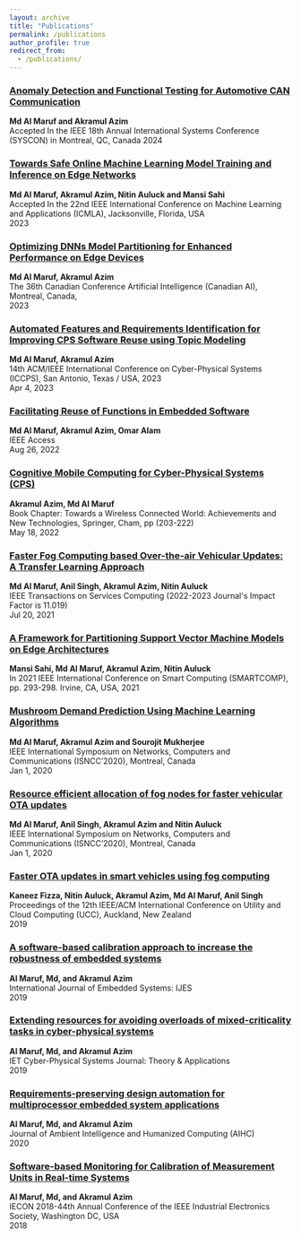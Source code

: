 ```yaml
---
layout: archive
title: "Publications"
permalink: /publications
author_profile: true
redirect_from: 
  - /publications/
---
```


### [Anomaly Detection and Functional Testing for Automotive CAN Communication](#)
**Md Al Maruf and Akramul Azim**   
Accepted In the IEEE 18th Annual International Systems Conference (SYSCON) in Montreal, QC, Canada
2024



### [Towards Safe Online Machine Learning Model Training and Inference on Edge Networks](#)
**Md Al Maruf, Akramul Azim, Nitin Auluck and Mansi Sahi**   
Accepted In the 22nd IEEE International Conference on Machine Learning and Applications (ICMLA), Jacksonville, Florida, USA   
2023

### [Optimizing DNNs Model Partitioning for Enhanced Performance on Edge Devices](#)
**Md Al Maruf, Akramul Azim**   
The 36th Canadian Conference Artificial Intelligence (Canadian AI), Montreal, Canada,   
2023

### [Automated Features and Requirements Identification for Improving CPS Software Reuse using Topic Modeling](#)
**Md Al Maruf, Akramul Azim**   
14th ACM/IEEE International Conference on Cyber-Physical Systems (ICCPS), San Antonio, Texas / USA, 2023   
Apr 4, 2023

### [Facilitating Reuse of Functions in Embedded Software](#)
**Md Al Maruf, Akramul Azim, Omar Alam**   
IEEE Access   
Aug 26, 2022

### [Cognitive Mobile Computing for Cyber-Physical Systems (CPS)](#)
**Akramul Azim, Md Al Maruf**   
Book Chapter: Towards a Wireless Connected World: Achievements and New Technologies, Springer, Cham, pp (203-222)   
May 18, 2022

### [Faster Fog Computing based Over-the-air Vehicular Updates: A Transfer Learning Approach](#)
**Md Al Maruf, Anil Singh, Akramul Azim, Nitin Auluck**   
IEEE Transactions on Services Computing (2022-2023 Journal's Impact Factor is 11.019)  
Jul 20, 2021

### [A Framework for Partitioning Support Vector Machine Models on Edge Architectures](#)
**Mansi Sahi, Md Al Maruf, Akramul Azim, Nitin Auluck**   
In 2021 IEEE International Conference on Smart Computing (SMARTCOMP), pp. 293-298. Irvine, CA, USA, 2021

### [Mushroom Demand Prediction Using Machine Learning Algorithms](#)
**Md Al Maruf, Akramul Azim and Sourojit Mukherjee**   
IEEE International Symposium on Networks, Computers and Communications (ISNCC’2020), Montreal, Canada   
Jan 1, 2020

### [Resource efficient allocation of fog nodes for faster vehicular OTA updates](#)
**Md Al Maruf, Anil Singh, Akramul Azim and Nitin Auluck**   
IEEE International Symposium on Networks, Computers and Communications (ISNCC’2020), Montreal, Canada   
Jan 1, 2020

### [Faster OTA updates in smart vehicles using fog computing](#)
**Kaneez Fizza, Nitin Auluck, Akramul Azim, Md Al Maruf, Anil Singh**   
Proceedings of the 12th IEEE/ACM International Conference on Utility and Cloud Computing (UCC), Auckland, New Zealand   
2019

### [A software-based calibration approach to increase the robustness of embedded systems](#)
**Al Maruf, Md, and Akramul Azim**   
International Journal of Embedded Systems: IJES   
2019

### [Extending resources for avoiding overloads of mixed-criticality tasks in cyber-physical systems](#)
**Al Maruf, Md, and Akramul Azim**   
IET Cyber-Physical Systems Journal: Theory & Applications   
2019

### [Requirements‑preserving design automation for multiprocessor embedded system applications](#)
**Al Maruf, Md, and Akramul Azim**   
Journal of Ambient Intelligence and Humanized Computing (AIHC)   
2020

### [Software-based Monitoring for Calibration of Measurement Units in Real-time Systems](#)
**Al Maruf, Md, and Akramul Azim**   
IECON 2018-44th Annual Conference of the IEEE Industrial Electronics Society, Washington DC, USA   
2018




